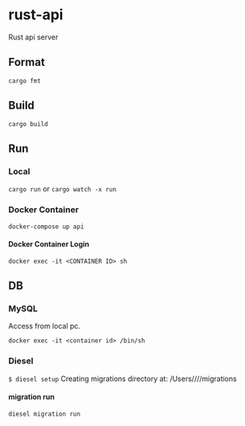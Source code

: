 # rust-api
Rust api server

## Format

`cargo fmt`

## Build

`cargo build`

## Run

### Local

`cargo run`
or
`cargo watch -x run`

### Docker Container

`docker-compose up api`

#### Docker Container Login

`docker exec -it <CONTAINER ID> sh`

## DB

### MySQL

Access from local pc.

`docker exec -it <container id> /bin/sh`

### Diesel

`$ diesel setup`
Creating migrations directory at: /Users/<user-name>/<path>/<repo-name>/migrations

#### migration run

`diesel migration run`